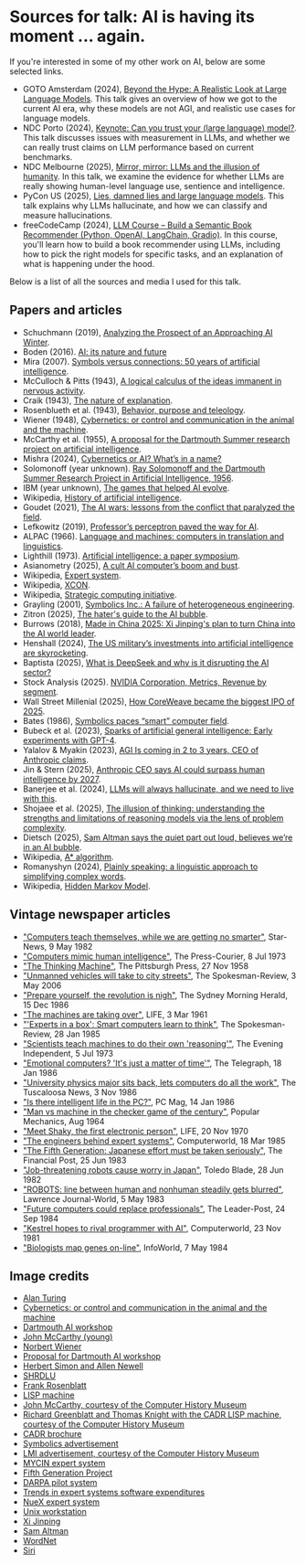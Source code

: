 # Sources for talk: AI is having its moment ... again.

If you're interested in some of my other work on AI, below are some selected links.

* GOTO Amsterdam (2024), [Beyond the Hype: A Realistic Look at Large Language Models](https://www.youtube.com/watch?v=Pv0cfsastFs). This talk gives an overview of how we got to the current AI era, why these models are not AGI, and realistic use cases for language models.
* NDC Porto (2024), [Keynote: Can you trust your (large language) model?](https://www.youtube.com/watch?v=fh8jDBgORRU). This talk discusses issues with measurement in LLMs, and whether we can really trust claims on LLM performance based on current benchmarks.
* NDC Melbourne (2025), [Mirror, mirror: LLMs and the illusion of humanity](https://www.youtube.com/watch?v=RSS1a8ngGRU). In this talk, we examine the evidence for whether LLMs are really showing human-level language use, sentience and intelligence.
* PyCon US (2025), [Lies, damned lies and large language models](https://www.youtube.com/watch?v=innz9iBIAdU). This talk explains why LLMs hallucinate, and how we can classify and measure hallucinations.
* freeCodeCamp (2024), [LLM Course – Build a Semantic Book Recommender (Python, OpenAI, LangChain, Gradio)](https://www.youtube.com/watch?v=Q7mS1VHm3Yw). In this course, you'll learn how to build a book recommender using LLMs, including how to pick the right models for specific tasks, and an explanation of what is happening under the hood.

Below is a list of all the sources and media I used for this talk.

## Papers and articles
* Schuchmann (2019), [Analyzing the Prospect of an Approaching AI Winter](https://www.researchgate.net/publication/333039347_Analyzing_the_Prospect_of_an_Approaching_AI_Winter).
* Boden (2016). [AI: its nature and future](https://global.oup.com/academic/product/ai-9780198777984?cc=de&lang=en&)
* Mira (2007). [Symbols versus connections: 50 years of artificial intelligence](https://www.sciencedirect.com/science/article/abs/pii/S0925231207003451).
* McCulloch & Pitts (1943), [A logical calculus of the ideas immanent in nervous activity](https://www.cs.cmu.edu/~epxing/Class/10715/reading/McCulloch.and.Pitts.pdf).
* Craik (1943), [The nature of explanation](https://www.amazon.de/-/en/Nature-Explanation-Kenneth-Craik/dp/0521094453).
* Rosenblueth et al. (1943), [Behavior, purpose and teleology](https://courses.media.mit.edu/2004spring/mas966/rosenblueth_1943.pdf).
* Wiener (1948), [Cybernetics: or control and communication in the animal and the machine](https://ia801701.us.archive.org/26/items/cybernetics-or-communication-and-control-in-the-animal-and-the-machine-norbert-wiene-ocr/Cybernetics%20or%20Communication%20and%20Control%20in%20the%20Animal%20and%20the%20Machine%20-%20Norbert%20Wiene_OCR.pdf).
* McCarthy et al. (1955), [A proposal for the Dartmouth Summer research project on artificial intelligence](http://jmc.stanford.edu/articles/dartmouth/dartmouth.pdf).
* Mishra (2024), [Cybernetics or AI? What’s in a name?](https://punyamishra.com/2024/07/10/cybernetics-or-ai-whats-in-a-name/)
* Solomonoff (year unknown). [Ray Solomonoff and the Dartmouth Summer Research Project in Artificial Intelligence, 1956](https://raysolomonoff.com/dartmouth/dartray.pdf).
* IBM (year unknown), [The games that helped AI evolve](https://www.ibm.com/history/early-games).
* Wikipedia, [History of artificial intelligence](https://en.wikipedia.org/wiki/History_of_artificial_intelligence).
* Goudet (2021), [The AI wars: lessons from the conflict that paralyzed the field](https://towardsdatascience.com/the-ai-wars-lessons-from-the-conflict-that-paralyzed-the-field-7344666c7875/).
* Lefkowitz (2019), [Professor’s perceptron paved the way for AI](https://news.cornell.edu/stories/2019/09/professors-perceptron-paved-way-ai-60-years-too-soon).
* ALPAC (1966). [Language and machines: computers in translation and linguistics](https://www.mt-archive.net/50/ALPAC-1966.pdf).
* Lighthill (1973). [Artificial intelligence: a paper symposium](https://www.chilton-computing.org.uk/inf/literature/reports/lighthill_report/contents.htm).
* Asianometry (2025), [A cult AI computer’s boom and bust](https://www.youtube.com/watch?v=sV7C6Ezl35A).
* Wikipedia, [Expert system](https://en.wikipedia.org/wiki/Expert_system).
* Wikipedia, [XCON](https://en.wikipedia.org/wiki/Xcon).
* Wikipedia, [Strategic computing initiative](https://en.wikipedia.org/wiki/Strategic_Computing_Initiative).
* Grayling (2001), [Symbolics Inc.: A failure of heterogeneous engineering](https://ocw.mit.edu/courses/6-933j-the-structure-of-engineering-revolutions-fall-2001/30eb0d06f5903c7a4256d397a92f6628_Symbolics.pdf).
* Zitron (2025), [The hater's guide to the AI bubble](https://www.wheresyoured.at/the-haters-gui/).
* Burrows (2018), [Made in China 2025: Xi Jinping's plan to turn China into the AI world leader](https://www.abc.net.au/news/2018-10-06/china-plans-to-become-ai-world-leader/10332614).
* Henshall (2024), [The US military’s investments into artificial intelligence are skyrocketing](https://time.com/6961317/ai-artificial-intelligence-us-military-spending/).
* Baptista (2025), [What is DeepSeek and why is it disrupting the AI sector?](https://www.reuters.com/technology/artificial-intelligence/what-is-deepseek-why-is-it-disrupting-ai-sector-2025-01-27/)
* Stock Analysis (2025). [NVIDIA Corporation, Metrics, Revenue by segment](https://stockanalysis.com/stocks/nvda/metrics/revenue-by-segment/). 
* Wall Street Millenial (2025), [How CoreWeave became the biggest IPO of 2025](https://www.youtube.com/watch?v=S7PH58tzmGY).
* Bates (1986), [Symbolics paces “smart” computer field](https://www.latimes.com/archives/la-xpm-1986-05-13-fi-6148-story.html).
* Bubeck et al. (2023), [Sparks of artificial general intelligence: Early experiments with GPT-4](https://arxiv.org/abs/2303.12712).
* Yalalov & Myakin (2023), [AGI Is coming in 2 to 3 years, CEO of Anthropic claims](https://mpost.io/agi-is-coming-in-2-to-3-years-ceo-of-anthropic-claims/).
* Jin & Stern (2025), [Anthropic CEO says AI could surpass human intelligence by 2027](https://www.wsj.com/livecoverage/stock-market-today-dow-sp500-nasdaq-live-01-21-2025/card/anthropic-ceo-says-ai-could-surpass-human-intelligence-by-2027-9tka9tjLKLalkXX8IgKA).
* Banerjee et al. (2024), [LLMs will always hallucinate, and we need to live with this](https://arxiv.org/pdf/2409.05746).
* Shojaee et al. (2025), [The illusion of thinking: understanding the strengths and limitations of reasoning models via the lens of problem complexity](https://machinelearning.apple.com/research/illusion-of-thinking).
* Dietsch (2025), [Sam Altman says the quiet part out loud, believes we’re in an AI bubble](https://futurism.com/sam-altman-admits-ai-bubble).
* Wikipedia, [A* algorithm](https://en.wikipedia.org/wiki/A*_search_algorithm).
* Romanyshyn (2024), [Plainly speaking: a linguistic approach to simplifying complex words](https://www.grammarly.com/blog/engineering/plainly-speaking-a-linguistic-approach-to-simplifying-complex-words/).
* Wikipedia, [Hidden Markov Model](https://en.wikipedia.org/wiki/Hidden_Markov_model).

## Vintage newspaper articles
* ["Computers teach themselves, while we are getting no smarter"]((https://books.google.de/books?id=db8sAAAAIBAJ&pg=PA24&dq=super+intelligent+computers&article_id=6753,2048049&hl=en&sa=X&ved=2ahUKEwikt6_BzsCNAxXX3QIHHX-qPLA4ChDoAXoECAUQAw#v=onepage&q=super%20intelligent%20computers&f=false)), Star-News, 9 May 1982
* ["Computers mimic human intelligence"](https://books.google.de/books?id=WYxLAAAAIBAJ&pg=PA5&dq=artificial+intelligence&article_id=7541,1639573&hl=en&sa=X&ved=2ahUKEwjOuMbVzcCNAxWqRPEDHYV0OPM4FBDoAXoECAwQAw#v=onepage&q=artificial%20intelligence&f=false), The Press-Courier, 8 Jul 1973
* ["The Thinking Machine"](https://books.google.de/books?id=zxsfAAAAIBAJ&pg=PA176&dq=heuristics&article_id=5243,5501982&hl=en&sa=X&ved=2ahUKEwj1-uSmmNiOAxUf_rsIHR6cEzAQ6AF6BAgLEAM#v=onepage&q&f=false), The Pittsburgh Press, 27 Nov 1958
* ["Unmanned vehicles will take to city streets"](https://books.google.de/books?id=UGlWAAAAIBAJ&pg=PA51&dq=darpa+artificial+intelligence&hl=en&sa=X&ved=2ahUKEwiY38bHreeOAxVK1gIHHSXNKk0Q6AF6BAgFEAM#v=onepage&q&f=false), The Spokesman-Review, 3 May 2006
* ["Prepare yourself, the revolution is nigh"](https://books.google.de/books?id=EypWAAAAIBAJ&pg=PA12&dq=artificial+intelligence&article_id=6679,11230902&hl=en&sa=X&ved=2ahUKEwiSxMaGr-mOAxWO9rsIHd84GMYQ6AF6BAgOEAM#v=onepage&q=artificial%20intelligence&f=false), The Sydney Morning Herald, 15 Dec 1986
* ["The machines are taking over"](https://books.google.de/books?id=wUUEAAAAMBAJ&pg=PA120&dq=perceptron&hl=en&sa=X&ved=2ahUKEwjh0qzL8-SOAxUg_7sIHWBGFDwQ6AF6BAgGEAM#v=onepage&q=perceptron&f=false), LIFE, 3 Mar 1961
* ["'Experts in a box': Smart computers learn to think"](https://books.google.de/books?id=9FhWAAAAIBAJ&pg=PA6&dq=artificial+intelligence&hl=en&sa=X&ved=2ahUKEwiSxMaGr-mOAxWO9rsIHd84GMYQ6AF6BAgHEAM#v=onepage&q&f=false), The Spokesman-Review, 28 Jan 1985
* ["Scientists teach machines to do their own 'reasoning'"](https://books.google.de/books?id=sPcLAAAAIBAJ&pg=PA4&dq=artificial+intelligence&hl=en&sa=X&ved=2ahUKEwiSxMaGr-mOAxWO9rsIHd84GMYQ6AF6BAgFEAM#v=onepage&q&f=false), The Evening Independent, 5 Jul 1973
* ["Emotional computers? 'It's just a matter of time'"](https://books.google.de/books?id=Bp0rAAAAIBAJ&pg=PA19&dq=artificial+intelligence&hl=en&sa=X&ved=2ahUKEwiHhdfZsumOAxVf_7sIHTdhCgo4ChDoAXoECAgQAw#v=onepage&q&f=false), The Telegraph, 18 Jan 1986
* ["University physics major sits back, lets computers do all the work"](https://books.google.de/books?id=ujAdAAAAIBAJ&pg=PA10&dq=artificial+intelligence&article_id=5419,1360569&hl=en&sa=X&ved=2ahUKEwjOuMbVzcCNAxWqRPEDHYV0OPM4FBDoAXoECAQQAw#v=onepage&q&f=false), The Tuscaloosa News, 3 Nov 1986
* ["Is there intelligent life in the PC?"](https://books.google.de/books?id=hoPbDSDNLTQC&pg=PA148&dq=artificial+intelligence&hl=en&sa=X&ved=2ahUKEwi8zsT75MCNAxWi2gIHHYKDHMc4ChDoAXoECAwQAw#v=onepage&q&f=false), PC Mag, 14 Jan 1986
* ["Man vs machine in the checker game of the century"](https://books.google.de/books?id=ROMDAAAAMBAJ&pg=PA55&dq=artificial+intelligence&hl=en&sa=X&ved=2ahUKEwjvx9K1xNKOAxVHhv0HHYBeKJ4Q6AF6BAgGEAM#v=onepage&q=artificial%20intelligence&f=false), Popular Mechanics, Aug 1964
* ["Meet Shaky, the first electronic person"](https://books.google.de/books?id=2FMEAAAAMBAJ&pg=PA58&dq=artificial+intelligence&hl=en&sa=X&ved=2ahUKEwjUm5CVrueOAxXr2AIHHdYwEVIQ6AF6BAgIEAM#v=onepage&q=artificial%20intelligence&f=false), LIFE, 20 Nov 1970
* ["The engineers behind expert systems"](https://books.google.de/books?id=4Wgmey4obagC&pg=PA63&dq=%22expert+system%22&hl=en&sa=X&ved=2ahUKEwjGxan51vOOAxV08rsIHVPpCNAQ6AF6BAgOEAM#v=onepage&q&f=false), Computerworld, 18 Mar 1985
* ["The Fifth Generation: Japanese effort must be taken seriously"](https://books.google.de/books?id=3Go_AAAAIBAJ&pg=PA42&dq=fifth+generation&article_id=2361,4428922&hl=en&sa=X&ved=2ahUKEwj1zZacpvGOAxVe2QIHHXwdEs8Q6AF6BAgGEAM#v=onepage&q=fifth%20generation&f=false), The Financial Post, 25 Jun 1983
* ["Job-threatening robots cause worry in Japan"](https://books.google.de/books?id=PklPAAAAIBAJ&pg=PA10&dq=japan+robots&article_id=6870,5768299&hl=en&sa=X&ved=2ahUKEwje-6DOpvGOAxVr9QIHHTimCMQQ6AF6BAgGEAM#v=onepage&q=japan%20robots&f=false), Toledo Blade, 28 Jun 1982
* ["ROBOTS: line between human and nonhuman steadily gets blurred"](https://books.google.de/books?id=g3kzAAAAIBAJ&pg=PA20&dq=japan+robots&article_id=1955,1561967&hl=en&sa=X&ved=2ahUKEwjzupLepvGOAxW1-gIHHcSFJuc4ChDoAXoECAsQAw#v=onepage&q=japan%20robots&f=false), Lawrence Journal-World, 5 May 1983
* ["Future computers could replace professionals"](https://books.google.de/books?id=tnBWAAAAIBAJ&pg=PA23&dq=%22expert+system%22&article_id=1189,1921369&hl=en&sa=X&ved=2ahUKEwi3nZvn1_OOAxVEiP0HHQRIFsAQ6AF6BAgIEAM#v=onepage&q&f=false), The Leader-Post, 24 Sep 1984
* ["Kestrel hopes to rival programmer with AI"](https://books.google.de/books?id=94T9BTjdzT0C&pg=PA28&dq=expert+system&hl=en&sa=X&ved=2ahUKEwiK1IuL1vOOAxV4gP0HHf23NBoQ6AF6BAgMEAM#v=onepage&q&f=false), Computerworld, 23 Nov 1981
* ["Biologists map genes on-line"](https://books.google.de/books?id=ti4EAAAAMBAJ&pg=PA43&dq=%22intelligenetics%22&hl=en&sa=X&ved=2ahUKEwi3qeaFtPaOAxWci_0HHdE8BaQQ6AF6BAgJEAM#v=onepage&q&f=false), InfoWorld, 7 May 1984

## Image credits
* [Alan Turing](https://www.britannica.com/science/history-of-artificial-intelligence)
* [Cybernetics: or control and communication in the animal and the machine](https://uberty.org/wp-content/uploads/2015/07/Norbert_Wiener_Cybernetics.pdf)
* [Dartmouth AI workshop](https://spectrum.ieee.org/dartmouth-ai-workshop)
* [John McCarthy (young)](https://mitmuseum.mit.edu/collections/object/GCP-00018133)
* [Norbert Wiener](https://www.cantorsparadise.org/the-absent-minded-father-of-cybernetics-norbert-wiener-2a0b66aa6b4b/)
* [Proposal for Dartmouth AI workshop](https://home.dartmouth.edu/about/artificial-intelligence-ai-coined-dartmouth)
* [Herbert Simon and Allen Newell](https://csis.pace.edu/~benjamin/teaching/cs627/webfiles/soar/newellsimon.html)
* [SHRDLU](https://www.researchgate.net/figure/SHRDLU-system-working_fig2_357618762)
* [Frank Rosenblatt](https://news.cornell.edu/stories/2019/09/professors-perceptron-paved-way-ai-60-years-too-soon)
* [LISP machine](https://dei.tecnico.ulisboa.pt/en/news/campus-community/the-lisp-machine)
* [John McCarthy, courtesy of the Computer History Museum](https://www.computerhistory.org/tdih/April/16/)
* [Richard Greenblatt and Thomas Knight with the CADR LISP machine, courtesy of the Computer History Museum](https://www.computerhistory.org/chess/stl-431614f64ea3e/)
* [CADR brochure](http://xahlee.info/kbd/lmi_lambda_keyboard.html)
* [Symbolics advertisement](https://archive.org/details/bitsavers_symbolicsb_5367253)
* [LMI advertisement, courtesy of the Computer History Museum](https://www.computerhistory.org/revolution/artificial-intelligence-robotics/13/290/1254)
* [MYCIN expert system](https://www.google.de/books/edition/Computer_Based_Medical_Consultations_MYC/i9QXugPQw6oC?hl=en&gbpv=1&printsec=frontcover)
* [Fifth Generation Project](https://books.google.de/books?id=9S8EAAAAMBAJ&pg=PA0&hl=en&sa=X&ved=2ahUKEwjaxvf49umOAxUO_rsIHauXI2cQ6AF6BAgGEAM#v=onepage&q&f=false)
* [DARPA pilot system](https://onlinepubs.trb.org/Onlinepubs/trcircular/310/310-004.pdf)
* [Trends in expert systems software expenditures](https://books.google.de/books?id=6IrUmI_VPkQC&pg=PP53&hl=en&sa=X&ved=2ahUKEwiKi5vnuPaOAxUe9gIHHe65HsUQ6AF6BAgGEAM#v=onepage&q&f=false)
* [NueX expert system](https://apps.dtic.mil/sti/tr/pdf/ADA256194.pdf)
* [Unix workstation](https://www.wikiwand.com/en/articles/Workstation#/media/File:HP-HP9000-425-Workstation_26.jpg)
* [Xi Jinping](https://www.pbs.org/newshour/world/xi-accuses-u-s-of-attempting-to-block-chinas-development)
* [Sam Altman](https://www.investopedia.com/openai-ceo-sam-altman-has-a-billion-dollar-net-worth-here-s-how-he-got-there-8780549)
* [WordNet](https://www.researchgate.net/figure/Second-view-of-Neo4j-WordNet-graph-excerpt_fig5_312657825)
* [Siri](https://eshop.macsales.com/blog/86291-how-to-enable-and-customize-siri-in-macos-sonoma-and-ventura/)
